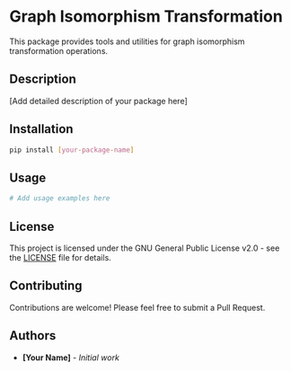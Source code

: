 # Graph Isomorphism Transformation

This package provides tools and utilities for graph isomorphism transformation operations.

## Description

[Add detailed description of your package here]

## Installation

```bash
pip install [your-package-name]
```

## Usage

```python
# Add usage examples here
```

## License

This project is licensed under the GNU General Public License v2.0 - see the [LICENSE](LICENSE) file for details.

## Contributing

Contributions are welcome! Please feel free to submit a Pull Request.

## Authors

* **[Your Name]** - *Initial work* 